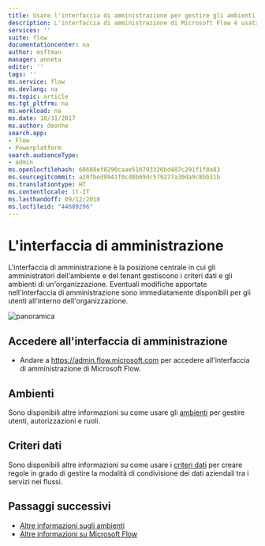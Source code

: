```yaml
---
title: Usare l'interfaccia di amministrazione per gestire gli ambienti e i criteri dati. | Microsoft Docs
description: L'interfaccia di amministrazione di Microsoft Flow è usata dagli amministratori dell'ambiente e del tenant per gestire gli ambienti e i criteri dati per le distribuzioni di Microsoft Flow.
services: ''
suite: flow
documentationcenter: na
author: msftman
manager: anneta
editor: ''
tags: ''
ms.service: flow
ms.devlang: na
ms.topic: article
ms.tgt_pltfrm: na
ms.workload: na
ms.date: 10/31/2017
ms.author: deonhe
search.app:
- Flow
- Powerplatform
search.audienceType:
- admin
ms.openlocfilehash: 60688ef8290caae516793326bd487c291f1f0a83
ms.sourcegitcommit: a20fbed9941f0cd8b69dc579277a30da9c8bb31b
ms.translationtype: HT
ms.contentlocale: it-IT
ms.lasthandoff: 09/12/2018
ms.locfileid: "44689296"
---
```

# <a name="the-admin-center"></a>L'interfaccia di amministrazione

L'interfaccia di amministrazione è la posizione centrale in cui gli amministratori dell'ambiente e del tenant gestiscono i criteri dati e gli ambienti di un'organizzazione. Eventuali modifiche apportate nell'interfaccia di amministrazione sono immediatamente disponibili per gli utenti all'interno dell'organizzazione.

![panoramica](./media/admin-center-introduction/overview.png)

## <a name="access-the-admin-center"></a>Accedere all'interfaccia di amministrazione

* Andare a https://admin.flow.microsoft.com per accedere all'interfaccia di amministrazione di Microsoft Flow.

## <a name="environments"></a>Ambienti

Sono disponibili altre informazioni su come usare gli [ambienti](environments-overview-admin.md) per gestire utenti, autorizzazioni e ruoli.

## <a name="data-policies"></a>Criteri dati

Sono disponibili altre informazioni su come usare i [criteri dati](prevent-data-loss.md) per creare regole in grado di gestire la modalità di condivisione dei dati aziendali tra i servizi nei flussi.

## <a name="next-steps"></a>Passaggi successivi

* [Altre informazioni sugli ambienti](environments-overview-admin.md)
* [Altre informazioni su Microsoft Flow](getting-started.md)
